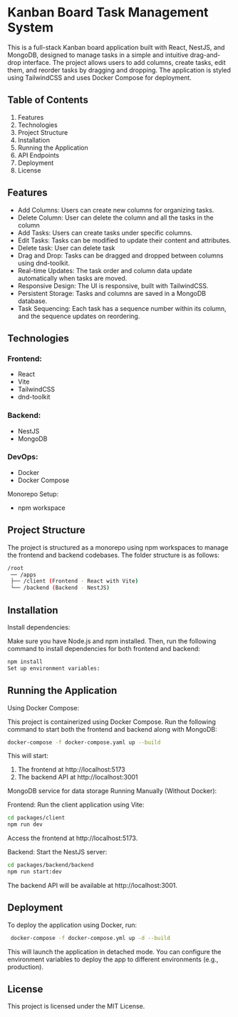 # Kanban Board Task Management System

This is a full-stack Kanban board application built with React, NestJS, and MongoDB, designed to manage tasks in a simple and intuitive drag-and-drop interface. The project allows users to add columns, create tasks, edit them, and reorder tasks by dragging and dropping. The application is styled using TailwindCSS and uses Docker Compose for deployment.

## Table of Contents

1. Features
2. Technologies
3. Project Structure
4. Installation
5. Running the Application
6. API Endpoints
7. Deployment
8. License

## Features

- Add Columns: Users can create new columns for organizing tasks.
- Delete Column: User can delete the column and all the tasks in the column
- Add Tasks: Users can create tasks under specific columns.
- Edit Tasks: Tasks can be modified to update their content and attributes.
- Delete task: User can delete task
- Drag and Drop: Tasks can be dragged and dropped between columns using dnd-toolkit.
- Real-time Updates: The task order and column data update automatically when tasks are moved.
- Responsive Design: The UI is responsive, built with TailwindCSS.
- Persistent Storage: Tasks and columns are saved in a MongoDB database.
- Task Sequencing: Each task has a sequence number within its column, and the sequence updates on reordering.

## Technologies

### Frontend:

- React
- Vite
- TailwindCSS
- dnd-toolkit

### Backend:

- NestJS
- MongoDB

### DevOps:

- Docker
- Docker Compose

Monorepo Setup:

- npm workspace

## Project Structure

The project is structured as a monorepo using npm workspaces to manage the frontend and backend codebases. The folder structure is as follows:

```bash
/root
 ── /apps
 ├── /client (Frontend - React with Vite)
 └── /backend (Backend - NestJS)

```

## Installation

Install dependencies:

Make sure you have Node.js and npm installed. Then, run the following command to install dependencies for both frontend and backend:

```bash
npm install
Set up environment variables:
```

## Running the Application

Using Docker Compose:

This project is containerized using Docker Compose. Run the following command to start both the frontend and backend along with MongoDB:

```bash
docker-compose -f docker-compose.yaml up --build
```

This will start:

1. The frontend at http://localhost:5173
2. The backend API at http://localhost:3001

MongoDB service for data storage
Running Manually (Without Docker):

Frontend: Run the client application using Vite:

```bash
cd packages/client
npm run dev
```

Access the frontend at http://localhost:5173.

Backend: Start the NestJS server:

```bash
cd packages/backend/backend
npm run start:dev
```

The backend API will be available at http://localhost:3001.

## Deployment

To deploy the application using Docker, run:

```bash
 docker-compose -f docker-compose.yml up -d --build
```

This will launch the application in detached mode. You can configure the environment variables to deploy the app to different environments (e.g., production).

## License

This project is licensed under the MIT License.
